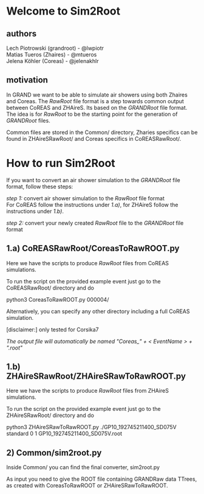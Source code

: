 # Welcome to Sim2Root

## authors
Lech Piotrowski (grandroot) - @lwpiotr\
Matias Tueros (Zhaires) - @mtueros\
Jelena Köhler (Coreas) - @jelenakhlr

## motivation
In GRAND we want to be able to simulate air showers using both Zhaires and Coreas.
The _RawRoot_ file format is a step towards common output between CoREAS and ZHAireS. Its based on the _GRANDRoot_ file format.
The idea is for _RawRoot_ to be the starting point for the generation of _GRANDRoot_ files.

Common files are stored in the Common/ directory, Zharies specifics can be found in ZHAireSRawRoot/ and Coreas specifics in CoREASRawRoot/. 

# How to run Sim2Root
If you want to convert an air shower simulation to the _GRANDRoot_ file format, follow these steps:

*step 1:* convert air shower simulation to the _RawRoot_ file format\
For CoREAS follow the instructions under *1.a)*, for ZHAireS follow the instructions under *1.b)*.

*step 2:* convert your newly created _RawRoot_ file to the _GRANDRoot_ file format


## 1.a) CoREASRawRoot/CoreasToRawROOT.py
Here we have the scripts to produce _RawRoot_ files from CoREAS simulations.

To run the script on the provided example event just go to the CoREASRawRoot/ directory and do

python3 CoreasToRawROOT.py 000004/

Alternatively, you can specify any other directory including a full CoREAS simulation.

[disclaimer:] only tested for Corsika7

*The output file will automatically be named "Coreas_" + < EventName > + ".root"*

## 1.b) ZHAireSRawRoot/ZHAireSRawToRawROOT.py
Here we have the scripts to produce _RawRoot_ files from ZHAireS simulations.

To run the script on the provided example event just go to the ZHAireSRawRoot/ directory and do

python3 ZHAireSRawToRawROOT.py ./GP10_192745211400_SD075V standard 0 1  GP10_192745211400_SD075V.root

## 2) Common/sim2root.py
Inside Common/ you can find the final converter, sim2root.py

As input you need to give the ROOT file containing GRANDRaw data TTrees, as created with CoreasToRawROOT or ZHAireSRawToRawROOT.
